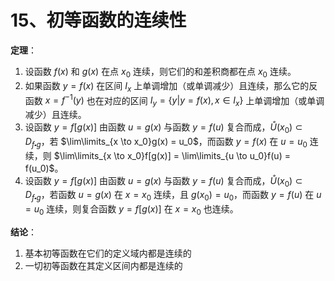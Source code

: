 # 15、初等函数的连续性

**定理**：

1. 设函数 $f(x)$ 和 $g(x)$ 在点 $x_0$ 连续，则它们的和差积商都在点 $x_0$ 连续。
2. 如果函数 $y=f(x)$ 在区间 $I_x$ 上单调增加（或单调减少）且连续，那么它的反函数 $x=f^{-1}(y)$ 也在对应的区间 $I_y = \{y|y=f(x), x \in I_x\}$ 上单调增加（或单调减少）且连续。
3. 设函数 $y = f[g(x)]$ 由函数 $u = g(x)$ 与函数 $y = f(u)$ 复合而成，$\mathring{U}(x_0) \subset D_{f \centerdot g}$，若 $\lim\limits_{x \to x_0}g(x) = u_0$，而函数 $y = f(x)$ 在 $u = u_0$ 连续，则 $\lim\limits_{x \to x_0}f[g(x)] = \lim\limits_{u \to u_0}f(u) = f(u_0)$。
4. 设函数 $y = f[g(x)]$ 由函数 $u = g(x)$ 与函数 $y = f(u)$ 复合而成，$\mathring{U}(x_0) \subset D_{f \centerdot g}$，若函数 $u=g(x)$ 在 $x=x_0$ 连续，且 $g(x_0)=u_0$，而函数 $y = f(u)$ 在 $u = u_0$ 连续，则复合函数 $y=f[g(x)]$ 在 $x=x_0$ 也连续。

**结论**：

1. 基本初等函数在它们的定义域内都是连续的
2. 一切初等函数在其定义区间内都是连续的